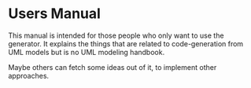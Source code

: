 # Users Manual

This manual is intended for those people who only want to use the generator.
It explains the things that are related to code-generation from UML models but is no UML modeling handbook.

Maybe others can fetch some ideas out of it, to implement other approaches.